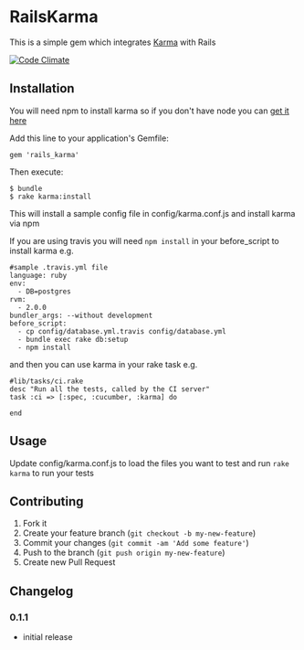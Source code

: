 # RailsKarma

This is a simple gem which integrates [Karma](http://karma-runner.github.io/) with Rails

[![Code Climate](https://codeclimate.com/github/enspiral/rails_karma.png)](https://codeclimate.com/github/enspiral/rails_karma)

## Installation

You will need npm to install karma so if you don't have node you can [get it here](http://nodejs.org/download/)

Add this line to your application's Gemfile:

    gem 'rails_karma'

Then execute:

    $ bundle
    $ rake karma:install

This will install a sample config file in config/karma.conf.js and install karma via npm

If you are using travis you will need `npm install` in your before_script to install karma e.g.

    #sample .travis.yml file
    language: ruby
    env:
      - DB=postgres
    rvm:
      - 2.0.0
    bundler_args: --without development
    before_script:
      - cp config/database.yml.travis config/database.yml
      - bundle exec rake db:setup
      - npm install

and then you can use karma in your rake task e.g.

    #lib/tasks/ci.rake
    desc "Run all the tests, called by the CI server"
    task :ci => [:spec, :cucumber, :karma] do

    end

## Usage

Update config/karma.conf.js to load the files you want to test and run `rake karma` to run your tests

## Contributing

1. Fork it
2. Create your feature branch (`git checkout -b my-new-feature`)
3. Commit your changes (`git commit -am 'Add some feature'`)
4. Push to the branch (`git push origin my-new-feature`)
5. Create new Pull Request


## Changelog

### 0.1.1
- initial release
